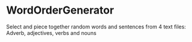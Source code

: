 # WordOrderGenerator
Select and piece together random words and sentences from 4 text files: Adverb, adjectives, verbs and nouns
